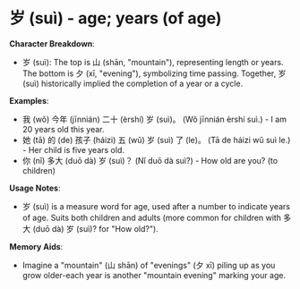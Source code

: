 # **岁 (suì) - age; years (of age)**

**Character Breakdown**:  
- 岁 (suì): The top is 山 (shān, "mountain"), representing length or years. The bottom is 夕 (xī, "evening"), symbolizing time passing. Together, 岁 (suì) historically implied the completion of a year or a cycle.

**Examples**:  
- 我 (wǒ) 今年 (jīnnián) 二十 (èrshí) 岁 (suì)。 (Wǒ jīnnián èrshí suì.) - I am 20 years old this year.  
- 她 (tā) 的 (de) 孩子 (háizi) 五 (wǔ) 岁 (suì) 了 (le)。 (Tā de háizi wǔ suì le.) - Her child is five years old.  
- 你 (nǐ) 多大 (duō dà) 岁 (suì)？ (Nǐ duō dà suì?) - How old are you? (to children)

**Usage Notes**:  
- 岁 (suì) is a measure word for age, used after a number to indicate years of age. Suits both children and adults (more common for children with 多大 (duō dà) 岁 (suì)? for "How old?").

**Memory Aids**:  
- Imagine a "mountain" (山 shān) of "evenings" (夕 xī) piling up as you grow older-each year is another "mountain evening" marking your age.
